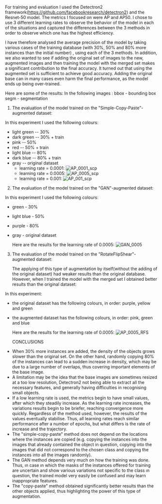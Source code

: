 For training and evaluation I used the Detectron2 framework(https://github.com/facebookresearch/detectron2) and the Resnet-50 model. The metrics I focused on were AP and AP50. I chose to use 3 different learning rates to observe the behavior of the model in each of the situations and captured the differences between the 3 methods in order to observe which one has the highest efficiency.

I have therefore analysed the average precision of the model by taking various cases of the training database (with 30%, 50% and 80% more instances than the initial number) , using each of the 3 methods. In addition, we also wanted to see if adding the original set of images to the new, augmented images and then training the model with the merged set makes a significant contribution to the final accuracy. It turned out that using the augmented set is sufficient to achieve good accuracy. Adding the original base can in many cases even harm the final performance, as the model ends up being over-trained. 

Here are some of the results: 
In the following images :
bbox - bounding box 
segm - segmentation 
1.  The evaluation of the model trained on the "Simple-Copy-Paste"-augmented dataset:
   
In this experiment I used the following colours:
* light green -- 30%
* dark green -- 30% + train
* pink -- 50%  
* red -- 50% + train
* light blue -- 80%
* dark blue -- 80% + train
* gray -- original dataset
    - learning rate = 0.0001:
  ![AP_0001_scp](https://github.com/RalucaVidrasc/Object-generating-system/assets/105721568/4b97f70b-812a-4b02-806b-ebbebcb3e015)
    - learning  rate = 0.0005:
  ![AP_0005_scp](https://github.com/RalucaVidrasc/Object-generating-system/assets/105721568/57a10a69-40fc-476a-ad18-04cdeefcafc2)
    - learning rate = 0.001:
  ![AP_001_scp](https://github.com/RalucaVidrasc/Object-generating-system/assets/105721568/b5e8e25a-7d53-431e-a545-c06c8bcfbada)
2. The evaluation of the model trained on the "GAN"-augmented dataset:

  In this experiment I used the following colours:
  * green - 30%
  * light blue - 50%
  * purple - 80%
  * gray - original dataset
    
       Here are the results for the learning rate of 0.0005:
  ![GAN_0005](https://github.com/RalucaVidrasc/Object-generating-system/assets/105721568/ee449f1f-32a0-442c-8186-b53b1b9748d7)

3. The evaluation of the model trained on the "RotateFlipShear"-augmented dataset:
   
   The applying of this type of augmentation by itself(without the adding of the original dataset) had weaker results than the original database. However, when I trained the model with the merged set I obtained better results than the original dataset:
   
  In this experiment:
* the original dataset has the following colours, in order: purple, yellow and green
* the augmented dataset has the following colours, in order: pink, green and blue
  
  Here are the results for the learning rate of 0.0005:
![AP_0005_RFS](https://github.com/RalucaVidrasc/Object-generating-system/assets/105721568/cd329e6a-738e-48dc-b442-0a762a8a4425)

    CONCLUSIONS
- When 30% more instances are added, the density of the objects grows slower than the original set. On the other hand, randomly copying 80% of the instances can lead to a sudden increase in density, which may be due to a large number of overlaps, thus covering important elements of the base image.
- A limitation may be the idea that the base images are sometimes resized at a too low resolution, Detectron2 not being able to extract all the necessary features, and generally having difficulties in recognising small objects.
- If a low learning rate is used, the metrics begin to have small values, after which they steadily increase. As the learning rate increases, the variations results begin to be briefer, reaching convergence more quickly. Regardless of the method used, however, the results of the values eventually stabilise. Thus, all learning rates reach similar performance after a number of epochs, but what differs is the rate of increase and the trajectory.
- The "simple-copy-paste" method does not depend on the locations where the instances are copied (e.g. copying the instances into the images that already contained the object in question, copying into the images that did not correspond to the chosen class and copying the instances into all the images randomly).
- The GAN method depends very much on how the training was done. Thus, ın case ın which the masks of the instances offered for training are uncertain and show various variations not specific to the class ın question, the trained model very easily be confused and may learn inappropriate features.
- The "copy-paste" method obtained significantly better results than the other objects applied, thus highlighting the power of this type of augmentation.


